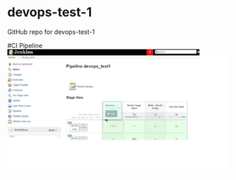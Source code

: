 # devops-test-1
GitHub repo for devops-test-1

#CI Pipeline
![Showing CI Pipeline](CIPipeline.png?raw=true "CI Pipeline View")